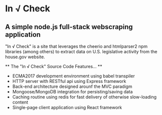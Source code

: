 # In √ Check
## A simple node.js full-stack webscraping application

"In √ Check" is a site that leverages the cheerio and htmlparser2 npm libraries (among others) to extract data on U.S. legislative activity from the house.gov website. 

** The "In √ Check" Source Code Features... **
- ECMA2017 development environment using babel transpiler
- HTTP server with RESTful api using Express framework
- Back-end architecture designed arounf the MVC paradigm
- Mongoose/MongoDB integration for persisting/saving data
- Caching routine using redis for fast delivery of otherwise slow-loading content
- Single-page client application using React framework